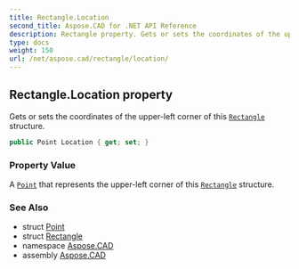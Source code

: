 ```yaml
---
title: Rectangle.Location
second_title: Aspose.CAD for .NET API Reference
description: Rectangle property. Gets or sets the coordinates of the upperleft corner of this Rectangle structure
type: docs
weight: 150
url: /net/aspose.cad/rectangle/location/
---
```

## Rectangle.Location property

Gets or sets the coordinates of the upper-left corner of this [`Rectangle`](../) structure.

```csharp
public Point Location { get; set; }
```

### Property Value

A [`Point`](../../point/) that represents the upper-left corner of this [`Rectangle`](../) structure.

### See Also

* struct [Point](../../point/)
* struct [Rectangle](../)
* namespace [Aspose.CAD](../../../aspose.cad/)
* assembly [Aspose.CAD](../../../)


